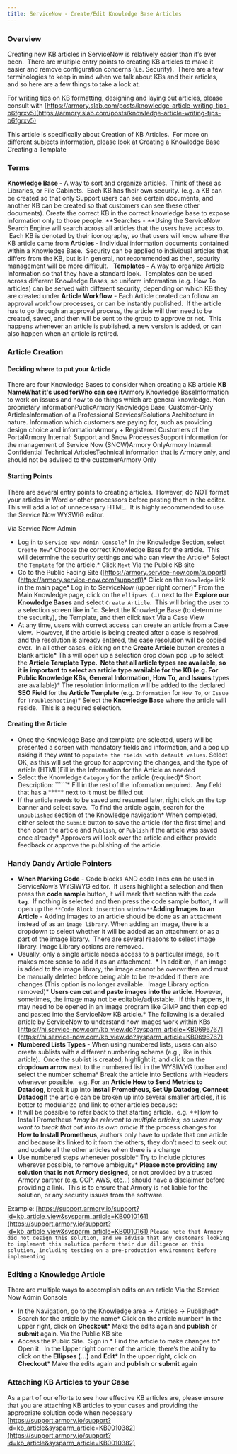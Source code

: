 ```yaml
---
title: ServiceNow - Create/Edit Knowledge Base Articles
---
```




### Overview

Creating new KB articles in ServiceNow is relatively easier than it’s ever been.  There are multiple entry points to creating KB articles to make it easier and remove configuration concerns (i.e. Security).  There are a few terminologies to keep in mind when we talk about KBs and their articles, and so here are a few things to take a look at.

For writing tips on KB formatting, designing and laying out articles, please consult with [https://armory.slab.com/posts/knowledge-article-writing-tips-b6fgrxv5](https://armory.slab.com/posts/knowledge-article-writing-tips-b6fgrxv5)

This article is specifically about Creation of KB Articles.  For more on different subjects information, please look at
Creating a Knowledge Base
Creating a Template

### Terms

**Knowledge Base -** A way to sort and organize articles.  Think of these as Libraries, or File Cabinets.  Each KB has their own security. (e.g. a KB can be created so that only Support users can see certain documents, and another KB can be created so that customers can see these other documents). Create the correct KB in the correct knowledge base to expose information only to those people.
**Searches - **Using the ServiceNow Search Engine will search across all articles that the users have access to.  Each KB is denoted by their iconography, so that users will know where the KB article came from
**Articles -** Individual information documents contained within a Knowledge Base.  Security can be applied to individual articles that differs from the KB, but is in general, not recommended as then, security management will be more difficult.  
**Templates -** A way to organize Article Information so that they have a standard look.  Templates can be used across different Knowledge Bases, so uniform information (e.g. How To articles) can be served with different security, depending on which KB they are created under
**Article Workflow** - Each Article created can follow an approval workflow processes, or can be instantly published.  If the article has to go through an approval process, the article will then need to be created, saved, and then will be sent to the group to approve or not.  This happens whenever an article is published, a new version is added, or can also happen when an article is retired.



### Article Creation

#### Deciding where to put your Article
There are four Knowledge Bases to consider when creating a KB article
**KB Name****What it's used for****Who can see it**Armory Knowledge BaseInformation to work on issues and how to do things which are general knowledge. Non proprietary informationPublicArmory Knowledge Base: Customer-Only ArticlesInformation of a Professional Services/Solutions Architecture in nature. Information which customers are paying for, such as providing design choice and informationArmory + Registered Customers of the PortalArmory Internal: Support and Snow ProcessesSupport information for the management of Service Now (SNOW)Armory OnlyArmory Internal: Confidential Technical AritclesTechnical information that is Armory only, and should not be advised to the customerArmory Only




#### Starting Points

There are several entry points to creating articles.  However, do NOT format your articles in Word or other processors before pasting them in the editor.  This will add a lot of unnecessary HTML.  It is highly recommended to use the Service Now WYSWIG editor.

Via Service Now Admin
* Log in to ```Service Now Admin Console```* In the Knowledge Section, select ```Create New```* Choose the correct Knowledge Base for the article.  This will determine the security settings and who can view the Article* Select the ```Template``` for the article.* Click ```Next```
Via the Public KB site
* Go to the Public Facing Site ([https://armory.service-now.com/support](https://armory.service-now.com/support))* Click on the ```Knowledge``` link in the main page* Log in to ServiceNow (upper right corner)* From the Main Knowledge page, click on the ```ellipses (…)``` next to the **Explore our Knowledge Bases** and select ```Create Article```.  This will bring the user to a selection screen like in 1c. Select the Knowledge Base (to determine the security), the Template, and then click ```Next```
Via a Case View
* At any time, users with correct access can create an article from a Case view.  However, if the article is being created after a case is resolved, and the resolution is already entered, the case resolution will be copied over.  In all other cases, clicking on the **Create Article** button creates a blank article* This will open up a selection drop down pop up to select the **Article Template Type.  **Note that **all article types** are available, so it is important to select an article type available for the KB (e.g. For Public Knowledge KBs, **General Information, How To,** and** Issues** types are available)* The resolution information will be added to the declared **SEO Field** for the **Article Template** (e.g. ```Information``` for ```How To```, or ```Issue``` for ```Troubleshooting```)* Select the **Knowledge Base** where the article will reside.  This is a required selection.



#### Creating the Article

* Once the Knowledge Base and template are selected, users will be presented a screen with mandatory fields and information, and a pop up asking if they want to ```populate the fields with default values```. Select OK, as this will set the group for approving the changes, and the type of article (HTML)Fill in the Information for the Article as needed
* Select the Knowledge ```Category``` for the article (required)* Short Description: ``````* Fill in the rest of the information required.  Any field that has a ***** next to it must be filled out
* If the article needs to be saved and resumed later, right click on the top banner and select save.  To find the article again, search for the ```unpublished``` section of the Knowledge navigation* When completed, either select the ```Submit``` button to save the article (for the first time) and then open the article and ```Publish```, or ```Publish``` if the article was saved once already* Approvers will look over the article and either provide feedback or approve the publishing of the article.


### Handy Dandy Article Pointers

* **When Marking Code** - Code blocks AND code lines can be used in ServiceNow’s WYSIWYG editor.  If users highlight a selection and then press the **code sample** button, it will mark that section with the **```code tag```**.  If nothing is selected and then press the code sample button, it will open up the ```**Code Block insertion window**```**Adding Images to an Article** - Adding images to an article should be done as an ```attachment``` instead of as an ```image library```. When adding an image, there is a dropdown to select whether it will be added as an attachment or as a part of the image library.  There are several reasons to select image library. Image Library options are removed.
* Usually, only a single article needs access to a particular image, so it makes more sense to add it as an attachment.  * In addition, if an image is added to the image library, the image cannot be overwritten and must be manually deleted before being able to be re-added if there are changes (This option is no longer available.  Image Library option removed)* **Users can cut and paste images into the article**. However, sometimes, the image may not be editable/adjustable.  If this happens, it may need to be opened in an image program like GIMP and then copied and pasted into the ServiceNow KB article.* The following is a detailed article by ServiceNow to understand how Images work within KBs [https://hi.service-now.com/kb_view.do?sysparm_article=KB0696767](https://hi.service-now.com/kb_view.do?sysparm_article=KB0696767)
* **Numbered Lists Types** - When using numbered lists, users can also create sublists with a different numbering schema (e.g., like in this article).  Once the sublist is created, highlight it, and click on the **dropdown arrow** next to the numbered list in the WYSIWYG toolbar and select the number schema* Break the article into Sections with Headers whenever possible.  e.g. For an **Article How to Send Metrics to Datadog**, break it up into **Install Prometheus, Set Up Datadog, Connect Datadog**If the article can be broken up into several smaller articles, it is better to modularize and link to other articles because:
* It will be possible to refer back to that starting article.  e.g. **How to Install Prometheus **may be relevant to multiple articles, so users may want to break that out into its own article* If the process changes for **How to Install Prometheus**, authors only have to update that one article and because it’s linked to it from the others, they don’t need to seek out and update all the other articles when there is a change
* Use numbered steps whenever possible* Try to include pictures wherever possible, to remove ambiguity* **Please note providing any solution that is not Armory designed**, or not provided by a trusted Armory partner (e.g. GCP, AWS, etc…) should have a disclaimer before providing a link.  This is to ensure that Armory is not liable for the solution, or any security issues from the software.

Example: [https://support.armory.io/support?id=kb_article_view&sysparm_article=KB0010161](https://support.armory.io/support?id=kb_article_view&sysparm_article=KB0010161)
```Please note that Armory did not design this solution, and we advise that any customers looking to implement this solution perform their due diligence on this solution, including testing on a pre-production environment before implementing​```




### Editing a Knowledge Article

There are multiple ways to accomplish edits on an article
Via the Service Now Admin Console
* In the Navigation, go to the Knowledge area → Articles → Published* Search for the article by the name* Click on the article number* In the upper right, click on **Checkout*** Make the edits again and **publish** or **submit** again.
Via the Public KB site
* Access the Public Site.  Sign in * Find the article to make changes to* Open it.  In the Upper right corner of the article, there’s the ability to click on the **Ellipses (…)** and **Edit*** In the upper right, click on **Checkout*** Make the edits again and **publish** or **submit** again

### Attaching KB Articles to your Case
As a part of our efforts to see how effective KB articles are, please ensure that you are attaching KB articles to your cases and providing the appropriate solution code when necessary
[https://support.armory.io/support?id=kb_article&sysparm_article=KB0010382](https://support.armory.io/support?id=kb_article&sysparm_article=KB0010382)


